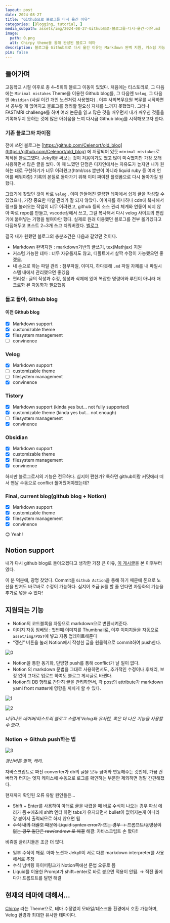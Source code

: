 ```yaml
---
layout: post
date: 2024-08-27
title: "Github으로 블로그를 다시 옮긴 이유"
categories: [Blogging, tutorial, ]
media_subpath: assets/img/2024-08-27-Github으로-블로그를-다시-옮긴-이유.md
image:
  path: 0.png
  alt: Chirpy theme을 통해 완성된 블로그 테마
description: 블로그를 Github으로 다시 옮긴 이유는 Markdown 완벽 지원, 커스텀 가능한 테마, 파일 시스템 관리, 그리고 편리성을 충족하기 위해서이다. Velog와 Tistory의 단점을 경험한 후, Notion과의 연동을 통해 Github 블로그의 편리함을 극대화할 수 있게 되었다.
pin: false
---
```



## 들어가며


고등학교 시절 이후로 총 4~5회의 블로그 이동이 있었다. 처음에는 티스토리로, 그 다음에는 `Minimal mistakes` Theme을 이용한 Github blog를, 그 다음엔 `Velog`, 그 다음엔 `Obsidian` (사실 이건 개인 노션처럼 사용했다) . 이후 사회복무요원 복무를 시작하면서 공부할 게 없어지고 블로그를 정리할 필요성 자체를 느끼지 못했었다. 그러나 FASTMRI challenge를 하며 여러 논문을 읽고 많은 것을 배우면서 내가 깨우친 것들을 기록해두지 못하는 것에 많은 아쉬움을 느껴 다시금 Github blog를 시작해보고자 한다.


### 기존 블로그와 차이점


전에 쓰던 블로그는 [https://github.com/Celenort/old_blog](https://github.com/Celenort/old_blog) 에 저장되어 있듯 `minimal mistakes`로 제작된 블로그였다. Jekyll을 써보는 것이 처음이기도 했고 많이 미숙했지만 가장 오래 사용하면서 많은 글을 썼다. 이 때 느꼈던 단점은 디자인에서는 자유도가 높지만 내가 원하는 대로 구현하기가 너무 어려웠고(html/css 뿐만이 아니라 liquid ruby 등 여러 언어를 배워야함) 기록의 본질로 돌아가기 위해 이미 짜여진 플랫폼으로 다시 돌아가길 원했다.


그랬기에 찾았던 것이 바로 `Velog` . 이미 만들어진 깔끔한 테마에서 쉽게 글을 작성할 수 있었으나, 가장 중요한 파일 관리가 잘 되지 않았다. 이미지를 하나하나 cdn에 복사해서 링크를 불러오는 작업이 너무 어려웠고, github 등의 소스 관리 체계와 연동이 되지 않아 따로 repo를 만들고, vscode상에서 쓰고, 그걸 복사해서 다시 velog 사이트의 편집기에 붙여넣는 기행을 벌여야만 했다. 실제로 원래 이용했던 블로그를 전부 옮기겠다고 다짐해두고 포스트 2~3개 쓰고 치워버렸다. [벨로그](https://velog.io/celenort)


결국 내가 원했던 블로그의 충분조건은 다음과 같았던 것이다.

- Markdown 완벽지원 : markdown기반의 글쓰기, tex(Mathjax) 지원
- 커스텀 가능한 테마 : 너무 자유롭지도 않고, 디폴트에서 살짝 수정이 가능했으면 좋겠음.
- 내 손으로 하는 파일 관리 : 첨부파일, 이미지, 하다못해 `.md` 파일 자체를 내 파일시스템 내에서 관리했으면 좋겠음
- 편리성 : 글의 작성과 수정, 생성과 삭제에 있어 복잡한 명령어와 루틴이 아니라 매크로화 된 자동화가 필요했음

### 돌고 돌아, Github blog


#### 이전 Github blog

- [x] Markdown support
- [x] customizable theme
- [x] filesystem management
- [ ] convinence

###  Velog

- [x] Markdown support
- [ ] customizable theme
- [ ] filesystem management
- [x] convinence

###  Tistory

- [x] Markdown support (kinda yes but… not fully supported)
- [x] customizable theme (kinda yes but… not enough)
- [ ] filesystem management
- [x] convinence

###  Obsidian

- [x] Markdown support
- [x] customizable theme
- [x] filesystem management
- [x] convinence

하지만 블로그로서의 기능은 전무하다. 심지어 편한가? 툭하면 github이랑 커밋에러 떠서 맨날 수동으로 conflict 풀어줬어야했는데?


###  Final, current blog(github blog + Notion)

- [x] Markdown support
- [x] customizable theme
- [x] filesystem management
- [x] convinence

😊 Yeah!


## Notion support


내가 다시 github blog로 돌아오겠다고 생각한 가장 큰 이유, [이 게시글](https://lourcode.kr/posts/Jekyll-%EA%B8%B0%EB%B0%98-Github-Pages%EC%99%80-Notion-Page-%EC%97%B0%EB%8F%99/)을 본 이후부터였다.


이 분 덕분에, 광명 찾았다. Commit을 `Github Action`을 통해 하기 때문에 폰으로 노션을 만져도 바로바로 수정이 가능하다. 심지어 조금 js를 할 줄 안다면 자동화의 기능을 추가로 넣을 수 있다!


## 지원되는 기능

- Notion의 코드블록을 자동으로 markdown으로 변환시켜준다.
- 이미지 자동 임베딩 : 첫번째 이미지를 Thumbnail로, 이후 이미지들을 자동으로 `asset/img/POST`에 넣고 자동 업데이트해준다
- “갱신” 버튼을 눌러 Notion에서 작성한 글을 원클릭으로 commit하여 push한다.

![0](/0.png)

- Notion을 통한 동기화, 단방향 push를 통해 conflict가 날 일이 없다.
- Notion 의 markdown 문법을 그대로 사용하면서도, 추가적인 수정이나 후처리, 보정 없이 그대로 업로드 하여도 블로그 게시글로 바뀐다.
- Notion의 DB 형태로 간단히 글을 관리하면서, 각 post의 attribute가 markdown yaml front matter에 영향을 끼치게 할 수 있다.

![1](/1.png)






![2](/2.png)


_너무나도 네이버/티스토리 블로그 스럽게 Velog와 유사한, 혹은 더 나은 기능을 사용할 수 있다._


### Notion → Github push하는 법


![3](/3.png)


_갱신버튼 딸깍, 캐리._


자바스크립트로 짜진 converter가 db의 글을 모두 긁어와 연동해주는 것인데, 가끔 컨버터가 터지는 엣지 케이스에 수동으로 로그를 확인하는 부분만 제외하면 정말 간편해졌다.


현재까지 확인된 오류 유발 원인들은…

- Shift + Enter를 사용하여 아래로 글을 내렸을 때 바로 수식이 나오는 경우 파싱 에러가 뜸→애초에 shift 엔터 하면 tabs가 유지되면서 bullet이 없어지는게 아니라 걍 붙어서 출력되므로 하지 않으면 됨
- ~~수식 내의 대괄호 때문에 Liquid syntex error가 뜨는 경우 → 프롬프트/동영상이 없는 경우 일단은 raw/endraw 로 해결~~ 해결: 자바스크립트 손 봤다!!

비쥬얼 글리치들은 조금 더 많다.

- 일부 수식이 깨짐. 아마 노션과 Jekyll이 서로 다른 markdown interpreter를 사용해서로 추정
- 수식 넘버링 하이퍼링크가 Notion쪽에선 문법 오류로 뜸
- Liquid를 이용한 Prompt가 shift+enter로 바로 붙으면 적용이 안됨. → 직전 줄에다가 프롬프트를 달면 해결

## 현재의 테마에 대해서…


[Chirpy](https://chirpy.cotes.page/) 라는 Theme으로, 테마 수정없이 모바일/데스크톱 환경에서 호환 가능하며, Velog 환경과 최대한 유사한 테마이다. 

